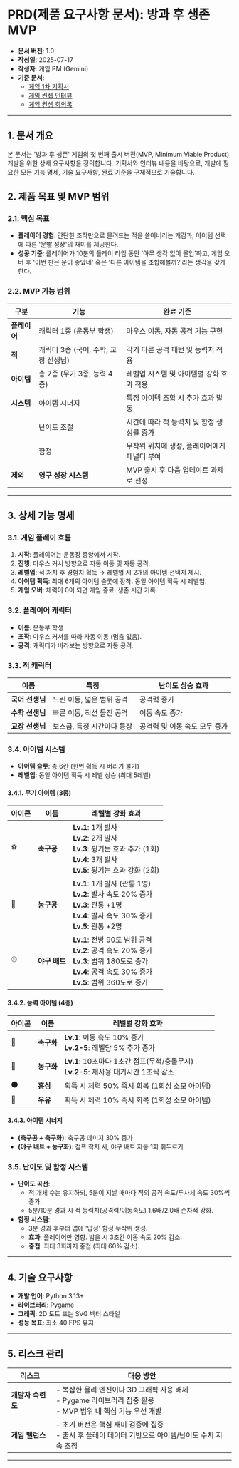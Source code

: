 # PRD(제품 요구사항 문서): 방과 후 생존 MVP

- **문서 버전**: 1.0
- **작성일**: 2025-07-17
- **작성자**: 게임 PM (Gemini)
- **기준 문서**:
  - [게임 1차 기획서](./기획서.md)
  - [게임 컨셉 인터뷰](./interview/25-07-17-게임_컨셉_인터뷰.md)
  - [게임 컨셉 회의록](./minute/25-07-17-게임_컨셉_회의.md)

---

## 1. 문서 개요

본 문서는 '방과 후 생존' 게임의 첫 번째 출시 버전(MVP, Minimum Viable Product) 개발을 위한 상세 요구사항을 정의합니다. 기획서와 인터뷰 내용을 바탕으로, 개발에 필요한 모든 기능 명세, 기술 요구사항, 완료 기준을 구체적으로 기술합니다.

## 2. 제품 목표 및 MVP 범위

### 2.1. 핵심 목표
- **플레이어 경험**: 간단한 조작만으로 몰려드는 적을 쓸어버리는 쾌감과, 아이템 선택에 따른 '운빨 성장'의 재미를 제공한다.
- **성공 기준**: 플레이어가 10분의 플레이 타임 동안 '아무 생각 없이 몰입'하고, 게임 오버 후 '이번 판은 운이 좋았네' 혹은 '다른 아이템을 조합해볼까?'라는 생각을 갖게 한다.

### 2.2. MVP 기능 범위
| 구분 | 기능 | 완료 기준 |
| --- | --- | --- |
| **플레이어** | 캐릭터 1종 (운동부 학생) | 마우스 이동, 자동 공격 기능 구현 |
| **적** | 캐릭터 3종 (국어, 수학, 교장 선생님) | 각기 다른 공격 패턴 및 능력치 적용 |
| **아이템** | 총 7종 (무기 3종, 능력 4종) | 레벨업 시스템 및 아이템별 강화 효과 적용 |
| **시스템** | 아이템 시너지 | 특정 아이템 조합 시 추가 효과 발동 |
| | 난이도 조절 | 시간에 따라 적 능력치 및 함정 생성률 증가 |
| | 함정 | 무작위 위치에 생성, 플레이어에게 페널티 부여 |
| **제외** | **영구 성장 시스템** | MVP 출시 후 다음 업데이트 과제로 선정 |

---

## 3. 상세 기능 명세

### 3.1. 게임 플레이 흐름
1.  **시작**: 플레이어는 운동장 중앙에서 시작.
2.  **진행**: 마우스 커서 방향으로 자동 이동 및 자동 공격.
3.  **레벨업**: 적 처치 후 경험치 획득 → 레벨업 시 2개의 아이템 선택지 제시.
4.  **아이템 획득**: 최대 6개의 아이템 슬롯에 장착. 동일 아이템 획득 시 레벨업.
5.  **게임 오버**: 체력이 0이 되면 게임 종료. 생존 시간 기록.

### 3.2. 플레이어 캐릭터
- **이름**: 운동부 학생
- **조작**: 마우스 커서를 따라 자동 이동 (멈춤 없음).
- **공격**: 캐릭터가 바라보는 방향으로 자동 공격.

### 3.3. 적 캐릭터
| 이름 | 특징 | 난이도 상승 효과 |
| --- | --- | --- |
| **국어 선생님** | 느린 이동, 넓은 범위 공격 | 공격력 증가 |
| **수학 선생님** | 빠른 이동, 직선 돌진 공격 | 이동 속도 증가 |
| **교장 선생님** | 보스급, 특정 시간마다 등장 | 공격력 및 이동 속도 모두 증가 |

### 3.4. 아이템 시스템
- **아이템 슬롯**: 총 6칸 (한번 획득 시 버리기 불가)
- **레벨업**: 동일 아이템 획득 시 레벨 상승 (최대 5레벨)

#### 3.4.1. 무기 아이템 (3종)
| 아이콘 | 이름 | 레벨별 강화 효과 |
| --- | --- | --- |
| ⚽️ | **축구공** | **Lv.1**: 1개 발사<br>**Lv.2**: 2개 발사<br>**Lv.3**: 튕기는 효과 추가 (1회)<br>**Lv.4**: 3개 발사<br>**Lv.5**: 튕기는 효과 강화 (2회) |
| 🏀 | **농구공** | **Lv.1**: 1개 발사 (관통 1명)<br>**Lv.2**: 발사 속도 20% 증가<br>**Lv.3**: 관통 +1명<br>**Lv.4**: 발사 속도 30% 증가<br>**Lv.5**: 관통 +2명 |
| ⚾️ | **야구 배트**| **Lv.1**: 전방 90도 범위 공격<br>**Lv.2**: 공격 속도 20% 증가<br>**Lv.3**: 범위 180도로 증가<br>**Lv.4**: 공격 속도 30% 증가<br>**Lv.5**: 범위 360도로 증가 |

#### 3.4.2. 능력 아이템 (4종)
| 아이콘 | 이름 | 레벨별 강화 효과 |
| --- | --- | --- |
| 👟 | **축구화** | **Lv.1**: 이동 속도 10% 증가<br>**Lv.2-5**: 레벨당 5% 추가 증가 |
| 🏀 | **농구화** | **Lv.1**: 10초마다 1초간 점프(무적/충돌무시)<br>**Lv.2-5**: 재사용 대기시간 1초씩 감소 |
| ⚫️ | **홍삼** | 획득 시 체력 50% 즉시 회복 (1회성 소모 아이템) |
| 🥛 | **우유** | 획득 시 체력 10% 즉시 회복 (1회성 소모 아이템) |



#### 3.4.3. 아이템 시너지
- **(축구공 + 축구화)**: 축구공 데미지 30% 증가
- **(야구 배트 + 농구화)**: 점프 착지 시, 야구 배트 자동 1회 휘두르기

### 3.5. 난이도 및 함정 시스템
- **난이도 곡선**:
  - 적 개체 수는 유지하되, 5분이 지날 때마다 적의 공격 속도/투사체 속도 30%씩 증가.
  - 5분/10분 경과 시 적 능력치(공격력/이동속도) 1.6배/2.0배 순차적 강화.
- **함정 시스템**:
  - 3분 경과 후부터 맵에 '압정' 함정 무작위 생성.
  - **효과**: 플레이어만 영향. 밟을 시 3초간 이동 속도 20% 감소.
  - **중첩**: 최대 3회까지 중첩 (최대 60% 감소).

---

## 4. 기술 요구사항
- **개발 언어**: Python 3.13+
- **라이브러리**: Pygame
- **그래픽**: 2D 도트 또는 SVG 벡터 스타일
- **성능 목표**: 최소 40 FPS 유지

---

## 5. 리스크 관리
| 리스크 | 대응 방안 |
| --- | --- |
| **개발자 숙련도** | - 복잡한 물리 엔진이나 3D 그래픽 사용 배제<br>- Pygame 라이브러리 집중 활용<br>- MVP 범위 내 핵심 기능 우선 개발 |
| **게임 밸런스** | - 초기 버전은 핵심 재미 검증에 집중<br>- 출시 후 플레이 데이터 기반으로 아이템/난이도 수치 지속 조정 |

---
